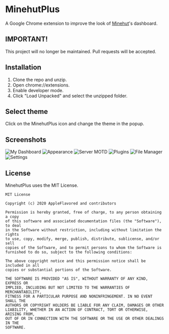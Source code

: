 # MinehutPlus
A Google Chrome extension to improve the look of [Minehut](https://www.minehut.com)'s dashboard.

## IMPORTANT!
This project will no longer be maintained. Pull requests will be accepted.

## Installation
1. Clone the repo and unzip.
2. Open chrome://extensions.
3. Enable developer mode.
4. Click "Load Unpacked" and select the unzipped folder.

## Select theme
Click on the MinehutPlus icon and change the theme in the popup.

## Screenshots
![My Dashboard](https://i.imgur.com/TcnDNjY.png)
![Appearance](https://i.imgur.com/0T7P1Xv.png)
![Server MOTD](https://i.imgur.com/ydaT6N1.png)
![Plugins](https://i.imgur.com/klzhv2D.png)
![File Manager](https://i.imgur.com/RpeWKyx.png)
![Settings](https://i.imgur.com/K2vIqdl.png)

## License
MinehutPlus uses the MIT License.

```
MIT License

Copyright (c) 2020 AppleFlavored and contributors

Permission is hereby granted, free of charge, to any person obtaining a copy
of this software and associated documentation files (the "Software"), to deal
in the Software without restriction, including without limitation the rights
to use, copy, modify, merge, publish, distribute, sublicense, and/or sell
copies of the Software, and to permit persons to whom the Software is
furnished to do so, subject to the following conditions:

The above copyright notice and this permission notice shall be included in all
copies or substantial portions of the Software.

THE SOFTWARE IS PROVIDED "AS IS", WITHOUT WARRANTY OF ANY KIND, EXPRESS OR
IMPLIED, INCLUDING BUT NOT LIMITED TO THE WARRANTIES OF MERCHANTABILITY,
FITNESS FOR A PARTICULAR PURPOSE AND NONINFRINGEMENT. IN NO EVENT SHALL THE
AUTHORS OR COPYRIGHT HOLDERS BE LIABLE FOR ANY CLAIM, DAMAGES OR OTHER
LIABILITY, WHETHER IN AN ACTION OF CONTRACT, TORT OR OTHERWISE, ARISING FROM,
OUT OF OR IN CONNECTION WITH THE SOFTWARE OR THE USE OR OTHER DEALINGS IN THE
SOFTWARE.
```

